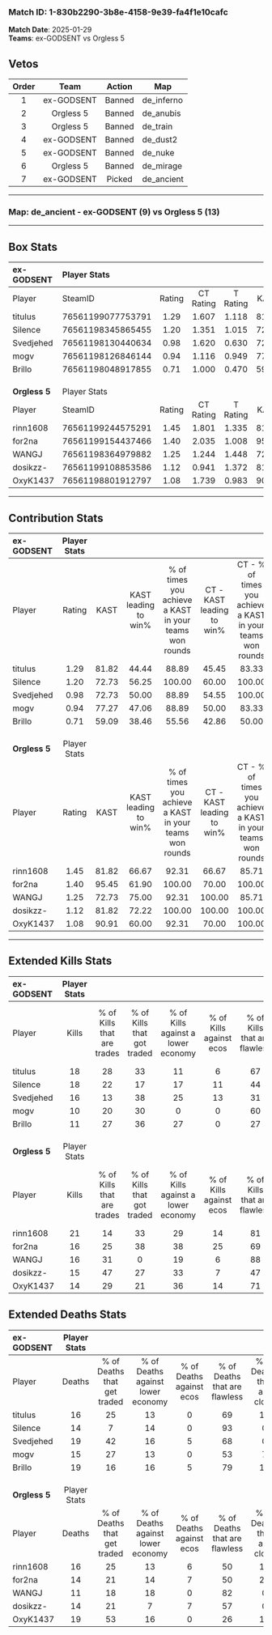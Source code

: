 ### Match ID: 1-830b2290-3b8e-4158-9e39-fa4f1e10cafc  
**Match Date**: 2025-01-29  
**Teams**: ex-GODSENT vs Orgless 5  

## Vetos  

| Order | Team | Action | Map |
| :---: | :--: | :----: | --- |
| 1 | ex-GODSENT | Banned | de_inferno |
| 2 | Orgless 5 | Banned | de_anubis |
| 3 | Orgless 5 | Banned | de_train |
| 4 | ex-GODSENT | Banned | de_dust2 |
| 5 | ex-GODSENT | Banned | de_nuke |
| 6 | Orgless 5 | Banned | de_mirage |
| 7 | ex-GODSENT | Picked | de_ancient |

---  

### **Map**: de_ancient - ex-GODSENT (9) vs Orgless 5 (13)  
---  

## Box Stats  

| **ex-GODSENT** | Player Stats      |        |           |          |       |       |       |         |        |      |     |
| :- | :- | :-: | :-: | :-: | :-: | :-: | :-: | :-: | :-: | :-: | :-: |
| Player         | SteamID           | Rating | CT Rating | T Rating | KAST  |  ADR  | Kills | Assists | Deaths | K/D  | HS% |
| titulus        | 76561199077753791 |  1.29  |   1.607   |  1.118   | 81.82 | 86.8  |  18   |    7    |   16   | 1.13 | 61  |
| Silence        | 76561198345865455 |  1.20  |   1.351   |  1.015   | 72.73 | 70.1  |  18   |    3    |   14   | 1.29 | 11  |
| Svedjehed      | 76561198130440634 |  0.98  |   1.620   |  0.630   | 72.73 | 64.5  |  16   |    2    |   19   | 0.84 | 56  |
| mogv           | 76561198126846144 |  0.94  |   1.116   |  0.949   | 77.27 | 74.4  |  10   |   11    |   15   | 0.67 | 50  |
| Brillo         | 76561198048917855 |  0.71  |   1.000   |  0.470   | 59.09 | 67.0  |  11   |    7    |   19   | 0.58 | 27  |
|                |                   |        |           |          |       |       |       |         |        |      |     |
|                |                   |        |           |          |       |       |       |         |        |      |     |
|                |                   |        |           |          |       |       |       |         |        |      |     |
| **Orgless 5**  | Player Stats      |        |           |          |       |       |       |         |        |      |     |
| Player         | SteamID           | Rating | CT Rating | T Rating | KAST  |  ADR  | Kills | Assists | Deaths | K/D  | HS% |
| rinn1608       | 76561199244575291 |  1.45  |   1.801   |  1.335   | 81.82 | 102.4 |  21   |    5    |   16   | 1.31 | 42  |
| for2na         | 76561199154437466 |  1.40  |   2.035   |  1.008   | 95.45 | 93.9  |  16   |   11    |   14   | 1.14 | 31  |
| WANGJ          | 76561198364979882 |  1.25  |   1.244   |  1.448   | 72.73 | 80.4  |  16   |    8    |   11   | 1.45 | 37  |
| dosikzz-       | 76561199108853586 |  1.12  |   0.941   |  1.372   | 81.82 | 63.6  |  15   |    2    |   14   | 1.07 | 53  |
| OxyK1437       | 76561198801912797 |  1.08  |   1.739   |  0.983   | 90.91 | 74.0  |  14   |    7    |   19   | 0.74 | 57  |
---  

## Contribution Stats  

| **ex-GODSENT** | Player Stats |       |                      |                                                        |                           |                                                             |                          |                                                            |
| :- | :-: | :-: | :-: | :-: | :-: | :-: | :-: | :-: |
| Player         |    Rating    | KAST  | KAST leading to win% | % of times you achieve a KAST in your teams won rounds | CT - KAST leading to win% | CT - % of times you achieve a KAST in your teams won rounds | T - KAST leading to win% | T - % of times you achieve a KAST in your teams won rounds |
| titulus        |     1.29     | 81.82 |        44.44         |                         88.89                          |           45.45           |                            83.33                            |          42.86           |                           100.00                           |
| Silence        |     1.20     | 72.73 |        56.25         |                         100.00                         |           60.00           |                           100.00                            |          50.00           |                           100.00                           |
| Svedjehed      |     0.98     | 72.73 |        50.00         |                         88.89                          |           54.55           |                           100.00                            |          40.00           |                           66.67                            |
| mogv           |     0.94     | 77.27 |        47.06         |                         88.89                          |           50.00           |                            83.33                            |          42.86           |                           100.00                           |
| Brillo         |     0.71     | 59.09 |        38.46         |                         55.56                          |           42.86           |                            50.00                            |          33.33           |                           66.67                            |
|                |              |       |                      |                                                        |                           |                                                             |                          |                                                            |
|                |              |       |                      |                                                        |                           |                                                             |                          |                                                            |
|                |              |       |                      |                                                        |                           |                                                             |                          |                                                            |
| **Orgless 5**  | Player Stats |       |                      |                                                        |                           |                                                             |                          |                                                            |
| Player         |    Rating    | KAST  | KAST leading to win% | % of times you achieve a KAST in your teams won rounds | CT - KAST leading to win% | CT - % of times you achieve a KAST in your teams won rounds | T - KAST leading to win% | T - % of times you achieve a KAST in your teams won rounds |
| rinn1608       |     1.45     | 81.82 |        66.67         |                         92.31                          |           66.67           |                            85.71                            |          66.67           |                           100.00                           |
| for2na         |     1.40     | 95.45 |        61.90         |                         100.00                         |           70.00           |                           100.00                            |          54.55           |                           100.00                           |
| WANGJ          |     1.25     | 72.73 |        75.00         |                         92.31                          |          100.00           |                            85.71                            |          60.00           |                           100.00                           |
| dosikzz-       |     1.12     | 81.82 |        72.22         |                         100.00                         |          100.00           |                           100.00                            |          54.55           |                           100.00                           |
| OxyK1437       |     1.08     | 90.91 |        60.00         |                         92.31                          |           70.00           |                           100.00                            |          50.00           |                           83.33                            |
---  

## Extended Kills Stats  

| **ex-GODSENT** | Player Stats |                            |                            |                                    |                         |                              |                                 |                                       |                    |           |
| :- | :-: | :-: | :-: | :-: | :-: | :-: | :-: | :-: | :-: | :-: |
| Player         |    Kills     | % of Kills that are trades | % of Kills that got traded | % of Kills against a lower economy | % of Kills against ecos | % of Kills that are flawless | % of Kills that are close duels | % of Kills that are assisted by flash | Pistol Round Kills | AWP Kills |
| titulus        |      18      |             28             |             33             |                 11                 |            6            |              67              |               17                |                   6                   |         1          |     0     |
| Silence        |      18      |             22             |             17             |                 17                 |           11            |              44              |                6                |                   6                   |         0          |     8     |
| Svedjehed      |      16      |             13             |             38             |                 25                 |           13            |              31              |               13                |                   6                   |         1          |     0     |
| mogv           |      10      |             20             |             30             |                 0                  |            0            |              60              |               20                |                  10                   |         0          |     0     |
| Brillo         |      11      |             27             |             36             |                 27                 |            0            |              27              |                0                |                   0                   |         2          |     0     |
|                |              |                            |                            |                                    |                         |                              |                                 |                                       |                    |           |
|                |              |                            |                            |                                    |                         |                              |                                 |                                       |                    |           |
|                |              |                            |                            |                                    |                         |                              |                                 |                                       |                    |           |
| **Orgless 5**  | Player Stats |                            |                            |                                    |                         |                              |                                 |                                       |                    |           |
| Player         |    Kills     | % of Kills that are trades | % of Kills that got traded | % of Kills against a lower economy | % of Kills against ecos | % of Kills that are flawless | % of Kills that are close duels | % of Kills that are assisted by flash | Pistol Round Kills | AWP Kills |
| rinn1608       |      21      |             14             |             33             |                 29                 |           14            |              81              |                0                |                   5                   |         4          |     0     |
| for2na         |      16      |             25             |             38             |                 38                 |           25            |              69              |                0                |                   0                   |         2          |     1     |
| WANGJ          |      16      |             31             |             0              |                 19                 |            6            |              88              |                6                |                   0                   |         3          |     3     |
| dosikzz-       |      15      |             47             |             27             |                 33                 |            7            |              47              |               20                |                  13                   |         1          |     0     |
| OxyK1437       |      14      |             29             |             21             |                 36                 |           14            |              71              |                7                |                   0                   |         0          |     0     |
## Extended Deaths Stats  

| **ex-GODSENT** | Player Stats |                             |                                   |                          |                               |                            |                           |               |
| :- | :-: | :-: | :-: | :-: | :-: | :-: | :-: | :-: |
| Player         |    Deaths    | % of Deaths that get traded | % of Deaths against lower economy | % of Deaths against ecos | % of Deaths that are flawless | % of Deaths that are close | % of Deaths while blinded | Deaths to AWP |
| titulus        |      16      |             25              |                13                 |            0             |              69               |             13             |             0             |       1       |
| Silence        |      14      |              7              |                14                 |            0             |              93               |             0              |             0             |       1       |
| Svedjehed      |      19      |             42              |                16                 |            5             |              68               |             0              |            11             |       1       |
| mogv           |      15      |             27              |                13                 |            0             |              53               |             7              |             7             |       0       |
| Brillo         |      19      |             16              |                16                 |            5             |              79               |             11             |             0             |       1       |
|                |              |                             |                                   |                          |                               |                            |                           |               |
|                |              |                             |                                   |                          |                               |                            |                           |               |
|                |              |                             |                                   |                          |                               |                            |                           |               |
| **Orgless 5**  | Player Stats |                             |                                   |                          |                               |                            |                           |               |
| Player         |    Deaths    | % of Deaths that get traded | % of Deaths against lower economy | % of Deaths against ecos | % of Deaths that are flawless | % of Deaths that are close | % of Deaths while blinded | Deaths to AWP |
| rinn1608       |      16      |             25              |                13                 |            6             |              50               |             19             |             6             |       2       |
| for2na         |      14      |             21              |                14                 |            7             |              50               |             21             |             7             |       1       |
| WANGJ          |      11      |             18              |                18                 |            0             |              82               |             0              |             0             |       3       |
| dosikzz-       |      14      |             21              |                 7                 |            7             |              57               |             0              |            14             |       2       |
| OxyK1437       |      19      |             53              |                16                 |            0             |              26               |             11             |             0             |       0       |
